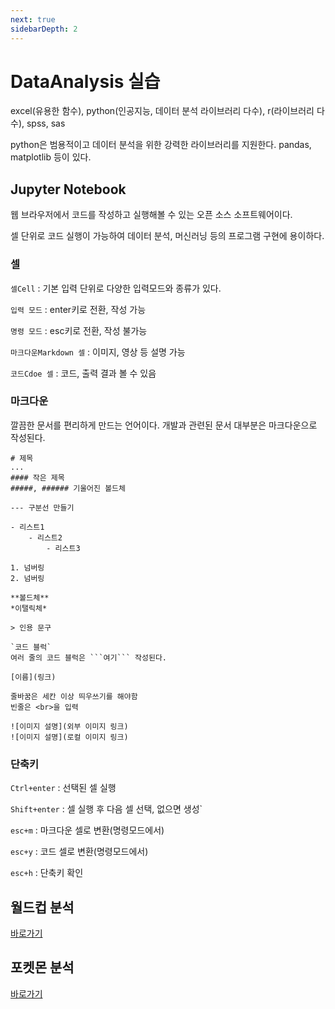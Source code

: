 ```yaml
---
next: true
sidebarDepth: 2
---
```

# DataAnalysis 실습

excel(유용한 함수), python(인공지능, 데이터 분석 라이브러리 다수), r(라이브러리 다수), spss, sas

python은 범용적이고 데이터 분석을 위한 강력한 라이브러리를 지원한다. pandas, matplotlib 등이 있다.

## Jupyter Notebook

웹 브라우저에서 코드를 작성하고 실행해볼 수 있는 오픈 소스 소프트웨어이다.

셀 단위로 코드 실행이 가능하여 데이터 분석, 머신러닝 등의 프로그램 구현에 용이하다.

### 셀

`셀Cell` : 기본 입력 단위로 다양한 입력모드와 종류가 있다.

`입력 모드` : enter키로 전환, 작성 가능

`명령 모드` : esc키로 전환, 작성 불가능

`마크다운Markdown 셀` : 이미지, 영상 등 설명 가능

`코드Cdoe 셀` : 코드, 출력 결과 볼 수 있음

### 마크다운

깔끔한 문서를 편리하게 만드는 언어이다. 개발과 관련된 문서 대부분은 마크다운으로 작성된다.

```
# 제목
...
#### 작은 제목
#####, ###### 기울어진 볼드체

--- 구분선 만들기

- 리스트1
    - 리스트2
        - 리스트3

1. 넘버링
2. 넘버링

**볼드체**
*이탤릭체*

> 인용 문구

`코드 블럭`
여러 줄의 코드 블럭은 ```여기``` 작성된다.

[이름](링크)

줄바꿈은 세칸 이상 띄우쓰기를 해야함
빈줄은 <br>을 입력

![이미지 설명](외부 이미지 링크)
![이미지 설명](로컬 이미지 링크)
```

### 단축키

`Ctrl+enter` : 선택된 셀 실행

`Shift+enter` : 셀 실행 후 다음 셀 선택, 없으면 생성`

`esc+m` : 마크다운 셀로 변환(명령모드에서)

`esc+y` : 코드 셀로 변환(명령모드에서)

`esc+h` : 단축키 확인

## 월드컵 분석

[바로가기](./jupyterNotebook/worldcup.ipynb)

## 포켓몬 분석

[바로가기]()
